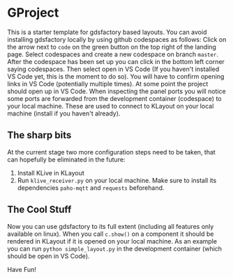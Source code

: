 # GProject
This is a starter template for gdsfactory based layouts. You can avoid installing gdsfactory locally by using github codespaces as follows:
Click on the arrow next to `code` on the green button on the top right of the landing page. Select codespaces and create a new codespace on branch `master`.
After the codespace has been set up you can click in the bottom left corner saying codespaces. Then select open in VS Code (If you haven't installed VS Code yet, this is the moment to do so).
You will have to confirm opening links in VS Code (potentially multiple times). At some point the project should open up in VS Code. When inspecting the panel ports you will notice some ports are forwarded from the development container (codespace) to your local machine. These are used to connect to KLayout on your local machine (install if you haven't already).

## The sharp bits
At the current stage two more configuration steps need to be taken, that can hopefully be eliminated in the future:
1. Install KLive in KLayout
2. Run `klive_receiver.py` on your local machine. Make sure to install its dependencies `paho-mqtt` and `requests` beforehand.

## The Cool Stuff
Now you can use gdsfactory to its full extent (including all features only available on linux). When you call `c.show()` on a component it should be rendered in KLayout if it is opened on your local machine. As an example you can run `python simple_layout.py` in the development container (which should be open in VS Code).

Have Fun!
